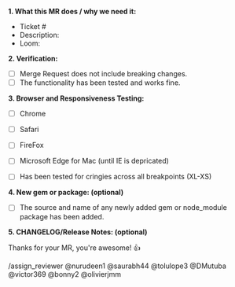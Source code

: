 **1. What this MR does / why we need it:**

- Ticket #
- Description:
- Loom:

**2. Verification:**
- [ ] Merge Request does not include breaking changes.
- [ ] The functionality has been tested and works fine.

**3. Browser and Responsiveness Testing:**

- [ ] Chrome
- [ ] Safari
- [ ] FireFox
- [ ] Microsoft Edge for Mac (until IE is depricated)
- [ ] Has been tested for cringies across all breakpoints (XL-XS)


**4. New gem or package: (optional)**
- [ ] The source and name of any newly added gem or node_module package has been added.
<!-- If Yes add a link here -->


**5. CHANGELOG/Release Notes: (optional)**


Thanks for your MR, you're awesome! :+1:

<!-- If it is a user related changes, you can append @vanessa43 to the list below  -->
/assign_reviewer @nurudeen1 @saurabh44 @tolulope3 @DMutuba @victor369 @bonny2 @olivierjmm

